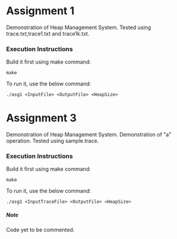 # Assignment 1 

Demonstration of Heap Management System. Tested using trace.txt,trace1.txt and trace1k.txt.

### Execution Instructions

Build it first using make command:
```
make
```

To run it, use the below command:
```
./asg1 <InputFile> <OutputFile> <HeapSize>
```

# Assignment 3 

Demonstration of Heap Management System. Demonstration of "a" operation. Tested using sample.trace.

### Execution Instructions

Build it first using make command:
```
make
```

To run it, use the below command:
```
./asg1 <InputTraceFile> <OutputFile> <HeapSize>
```

##### Note

Code yet to be commented.